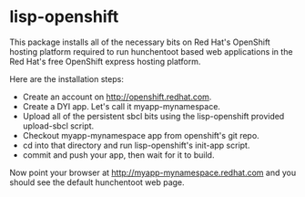 lisp-openshift
==============

This package installs all of the necessary bits on Red Hat's OpenShift
hosting platform required to run hunchentoot based web applications in
the Red Hat's free OpenShift express hosting platform.

Here are the installation steps:

* Create an account on http://openshift.redhat.com.
* Create a DYI app. Let's call it myapp-mynamespace.
* Upload all of the persistent sbcl bits using the lisp-openshift  provided upload-sbcl script.
* Checkout myapp-mynamespace app from openshift's git repo.
* cd into that directory and run lisp-openshift's init-app script.
* commit and push your app, then wait for it to build.

Now point your browser at http://myapp-mynamespace.redhat.com and you
should see the default hunchentoot web page.

